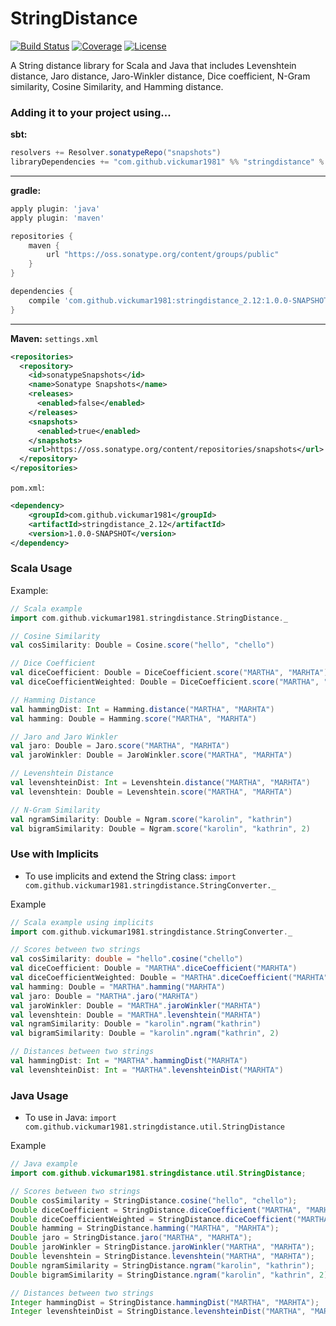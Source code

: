 # StringDistance

[![Build Status](https://api.travis-ci.org/vickumar1981/stringdistance.svg?branch=master)](https://travis-ci.org/vickumar1981/stringdistance/builds) [![Coverage](https://s3.amazonaws.com/assets.coveralls.io/badges/coveralls_100.png)](https://coveralls.io/github/vickumar1981/stringdistance) [![License](https://img.shields.io/badge/License-Apache%202.0-blue.svg)](https://opensource.org/licenses/Apache-2.0)

A String distance library for Scala and Java that includes Levenshtein distance, Jaro distance, Jaro-Winkler distance, Dice coefficient, N-Gram similarity, Cosine Similarity, and Hamming distance.

### Adding it to your project using...

__sbt:__
```scala
resolvers += Resolver.sonatypeRepo("snapshots")
libraryDependencies += "com.github.vickumar1981" %% "stringdistance" % "1.0.0-SNAPSHOT"
```

---

__gradle:__
```groovy
apply plugin: 'java'
apply plugin: 'maven'

repositories {
    maven {
        url "https://oss.sonatype.org/content/groups/public"
    }
}

dependencies {
    compile 'com.github.vickumar1981:stringdistance_2.12:1.0.0-SNAPSHOT'
}
```

---

__Maven:__
`settings.xml`
```xml
<repositories>
  <repository>
    <id>sonatypeSnapshots</id>
    <name>Sonatype Snapshots</name>
    <releases>
      <enabled>false</enabled>
    </releases>
    <snapshots>
      <enabled>true</enabled>
    </snapshots>
    <url>https://oss.sonatype.org/content/repositories/snapshots</url>
  </repository>
</repositories>
```
`pom.xml`:
```xml
<dependency>
	<groupId>com.github.vickumar1981</groupId>
	<artifactId>stringdistance_2.12</artifactId>
	<version>1.0.0-SNAPSHOT</version>
</dependency>
```

### Scala Usage

Example:
```scala
// Scala example
import com.github.vickumar1981.stringdistance.StringDistance._

// Cosine Similarity
val cosSimilarity: Double = Cosine.score("hello", "chello")

// Dice Coefficient
val diceCoefficient: Double = DiceCoefficient.score("MARTHA", "MARHTA")
val diceCoefficientWeighted: Double = DiceCoefficient.score("MARTHA", "MARHTA", 0.2)

// Hamming Distance
val hammingDist: Int = Hamming.distance("MARTHA", "MARHTA")
val hamming: Double = Hamming.score("MARTHA", "MARHTA")

// Jaro and Jaro Winkler
val jaro: Double = Jaro.score("MARTHA", "MARHTA")
val jaroWinkler: Double = JaroWinkler.score("MARTHA", "MARHTA")

// Levenshtein Distance
val levenshteinDist: Int = Levenshtein.distance("MARTHA", "MARHTA")
val levenshtein: Double = Levenshtein.score("MARTHA", "MARHTA")

// N-Gram Similarity
val ngramSimilarity: Double = Ngram.score("karolin", "kathrin")
val bigramSimilarity: Double = Ngram.score("karolin", "kathrin", 2)
```

### Use with Implicits
  -  To use implicits and extend the String class:  `import com.github.vickumar1981.stringdistance.StringConverter._`

Example
```scala
// Scala example using implicits
import com.github.vickumar1981.stringdistance.StringConverter._

// Scores between two strings
val cosSimilarity: double = "hello".cosine("chello")
val diceCoefficient: Double = "MARTHA".diceCoefficient("MARHTA")
val diceCoefficientWeighted: Double = "MARTHA".diceCoefficient("MARHTA", 0.2)
val hamming: Double = "MARTHA".hamming("MARHTA")
val jaro: Double = "MARTHA".jaro("MARHTA")
val jaroWinkler: Double = "MARTHA".jaroWinkler("MARHTA")
val levenshtein: Double = "MARTHA".levenshtein("MARHTA")
val ngramSimilarity: Double = "karolin".ngram("kathrin")
val bigramSimilarity: Double = "karolin".ngram("kathrin", 2)

// Distances between two strings
val hammingDist: Int = "MARTHA".hammingDist("MARHTA")
val levenshteinDist: Int = "MARTHA".levenshteinDist("MARHTA")

```

### Java Usage
  -  To use in Java:  `import com.github.vickumar1981.stringdistance.util.StringDistance`

Example
```java
// Java example
import com.github.vickumar1981.stringdistance.util.StringDistance;

// Scores between two strings
Double cosSimilarity = StringDistance.cosine("hello", "chello");
Double diceCoefficient = StringDistance.diceCoefficient("MARTHA", "MARHTA");
Double diceCoefficientWeighted = StringDistance.diceCoefficient("MARTHA", "MARHTA", 0.2);
Double hamming = StringDistance.hamming("MARTHA", "MARHTA");
Double jaro = StringDistance.jaro("MARTHA", "MARHTA");
Double jaroWinkler = StringDistance.jaroWinkler("MARTHA", "MARHTA");
Double levenshtein = StringDistance.levenshtein("MARTHA", "MARHTA");
Double ngramSimilarity = StringDistance.ngram("karolin", "kathrin");
Double bigramSimilarity = StringDistance.ngram("karolin", "kathrin", 2);

// Distances between two strings
Integer hammingDist = StringDistance.hammingDist("MARTHA", "MARHTA");
Integer levenshteinDist = StringDistance.levenshteinDist("MARTHA", "MARHTA");
```

